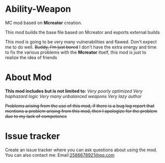 # Ability-Weapon
MC mod based on **Mcreator** creation.

This mod builds the base file based on Mcreator and exports external builds

This mod is going to be very many vulnerabilities and flawed.
Don't expect me to do well. ~~Buddy, I'm just bored~~
I don't have the extra energy and time to fix the various problems with the **Mcreator** itself, this mod is just to realize the idea of friends

# About Mod
**This mod includes but is not limited to:**
*Very poorly optimized*
*Very haphazard logic*
*Very many unbalanced weapons*
*Very lazy author*

~~Problems arising from the use of this mod, if there is a bug log report that mentions a problem arising from this mod, then I apologize for the problem due to my lack of competence~~



# Issue tracker
Create an issue tracker where you can ask questions about using the mod.
You can also contact me:
Email:2586678921@qq.com
